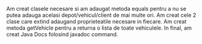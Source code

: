 Am creat clasele necesare si am adaugat metoda equals pentru a nu se putea adauga acelasi depot/vehicul/client de mai multe ori. 
Am creat cele 2 clase care extind adaugand proprieteatile necesare in fiecare. Am creat metoda getVehicle pentru a returna o lista de toate vehiculele. 
In final, am creat Java Docs folosind javadoc command.

